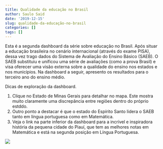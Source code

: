 ```yaml
---
title: Qualidade da educação no Brasil
author: Saulo Said
date: '2019-12-15'
slug: qualidade-da-educação-no-brasil
categories: []
tags: []
---
```


Esta é a segunda dashboard da série sobre educação no Brasil. Após situar a educação brasileira no cenário internacional (através do exame PISA), dessa vez trago dados do Sistema de Avaliação do Ensino Básico (SAEB). O SAEB substituiu e unificou uma série de avaliações (como a prova Brasil) e visa oferecer uma visão externa sobre a qualidade do ensino nos estados e nos municípios. Na dashboard a seguir, apresento os resultados para o terceiro ano do ensino médio. 

Dicas de exploração da dashboard.
1. Clique no Estado de Minas Gerais para detalhar no mapa. Este mostra muito claramente uma discrepância entre regiões dentro do próprio estddo.
2. Outro ponto a destacar é que o estado do Espírito Santo lidera o SAEB tanto em língua portuguesa como em Matemática. 
3. Veja o link na parte inferior da dashboard para a incrível e inspiradora história da pequena cidade do Piauí, que tem as melhores notas em Matemática e está na segunda posição em Língua Portuguesa. 


<div class="tableauPlaceholder" id="viz1576416501391" style="position: relative">

<noscript>[![ ](https://public.tableau.com/static/images/De/Desafio19_Pisa2/QualidadedoEnsinoE_M_/1_rss.png)](#)</noscript>

<object class="tableauViz" style="display:none;"><param name="host_url" value="https%3A%2F%2Fpublic.tableau.com%2F"> <param name="embed_code_version" value="3"> <param name="site_root" value=""><param name="name" value="Desafio19_Pisa2/QualidadedoEnsinoE_M_"><param name="tabs" value="no"><param name="toolbar" value="yes"><param name="static_image" value="https://public.tableau.com/static/images/De/Desafio19_Pisa2/QualidadedoEnsinoE_M_/1.png"> <param name="animate_transition" value="yes"><param name="display_static_image" value="yes"><param name="display_spinner" value="yes"><param name="display_overlay" value="yes"><param name="display_count" value="yes"><param name="filter" value="publish=yes"></object></div>

<script type="text/javascript">var divElement = document.getElementById('viz1576416501391'); var vizElement = divElement.getElementsByTagName('object')[0]; if ( divElement.offsetWidth > 800 ) { vizElement.style.width='1300px';vizElement.style.height='1027px';} else if ( divElement.offsetWidth > 500 ) { vizElement.style.width='1300px';vizElement.style.height='1027px';} else { vizElement.style.width='100%';vizElement.style.height='1427px';} var scriptElement = document.createElement('script'); scriptElement.src = 'https://public.tableau.com/javascripts/api/viz_v1.js'; vizElement.parentNode.insertBefore(scriptElement, vizElement);</script>